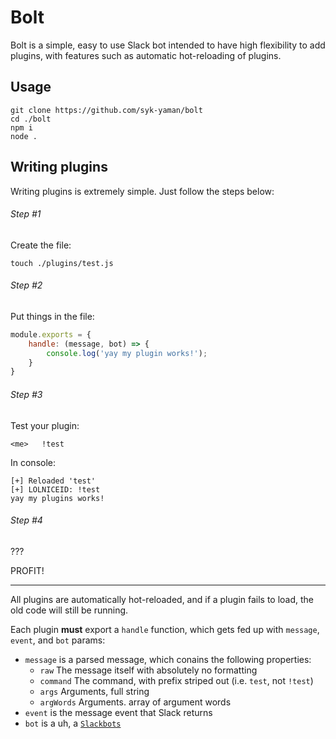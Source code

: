 Bolt
========

Bolt is a simple, easy to use Slack bot intended to have high flexibility to add plugins, with features such as automatic hot-reloading of plugins.

Usage
-----

```
git clone https://github.com/syk-yaman/bolt
cd ./bolt
npm i
node .
```

Writing plugins
--------

Writing plugins is extremely simple. Just follow the steps below:

###### Step #1

Create the file:

```
touch ./plugins/test.js
```

###### Step #2

Put things in the file:

```JavaScript
module.exports = {
	handle: (message, bot) => {
		console.log('yay my plugin works!');
	}
}
```

###### Step #3

Test your plugin:

```
<me>   !test
```

In console:

```
[+] Reloaded 'test'
[+] LOLNICEID: !test
yay my plugins works!
```

###### Step #4

???

PROFIT!


------------

All plugins are automatically hot-reloaded, and if a plugin fails to load, the old code will still be running.

Each plugin **must** export a `handle` function, which gets fed up with `message`, `event`, and `bot` params:

- `message` is a parsed message, which conains the following properties:
	- `raw` The message itself with absolutely no formatting
	- `command` The command, with prefix striped out (i.e. `test`, not `!test`)
	- `args` Arguments, full string
	- `argWords` Arguments. array of argument words
- `event` is the message event that Slack returns
- `bot` is a uh, a [`Slackbots`](https://github.com/mishk0/slack-bot-api)